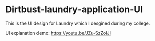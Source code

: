 # Dirtbust-laundry-application-UI

This is the UI design for Laundry which I desgined during my college.

UI explanation demo: https://youtu.be/JZu-SzZoIJI 
